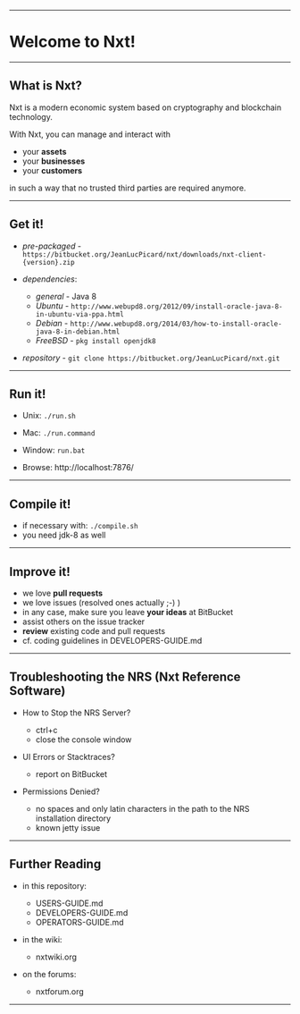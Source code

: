 ----
# Welcome to Nxt! #

----
## What is Nxt? ##
Nxt is a modern economic system based on cryptography and blockchain technology.

With Nxt, you can manage and interact with

 - your **assets**
 - your **businesses**
 - your **customers**

in such a way that no trusted third parties are required anymore.

----
## Get it! ##

  - *pre-packaged* - `https://bitbucket.org/JeanLucPicard/nxt/downloads/nxt-client-{version}.zip`

  - *dependencies*:
    - *general* - Java 8
    - *Ubuntu* - `http://www.webupd8.org/2012/09/install-oracle-java-8-in-ubuntu-via-ppa.html`
    - *Debian* - `http://www.webupd8.org/2014/03/how-to-install-oracle-java-8-in-debian.html`
    - *FreeBSD* - `pkg install openjdk8`

  - *repository* - `git clone https://bitbucket.org/JeanLucPicard/nxt.git`
  
----
## Run it! ##

  - Unix: `./run.sh`
  - Mac: `./run.command`
  - Window: `run.bat`

  - Browse: http://localhost:7876/

----
## Compile it! ##

  - if necessary with: `./compile.sh`
  - you need jdk-8 as well

----
## Improve it! ##

  - we love **pull requests**
  - we love issues (resolved ones actually ;-) )
  - in any case, make sure you leave **your ideas** at BitBucket
  - assist others on the issue tracker
  - **review** existing code and pull requests
  - cf. coding guidelines in DEVELOPERS-GUIDE.md

----
## Troubleshooting the NRS (Nxt Reference Software) ##

  - How to Stop the NRS Server?
    - ctrl+c
    - close the console window

  - UI Errors or Stacktraces?
    - report on BitBucket

  - Permissions Denied?
    - no spaces and only latin characters in the path to the NRS installation directory
    - known jetty issue

----
## Further Reading ##

  - in this repository:
    - USERS-GUIDE.md
    - DEVELOPERS-GUIDE.md
    - OPERATORS-GUIDE.md

  - in the wiki:
    - nxtwiki.org

  - on the forums:
    - nxtforum.org
    
----

